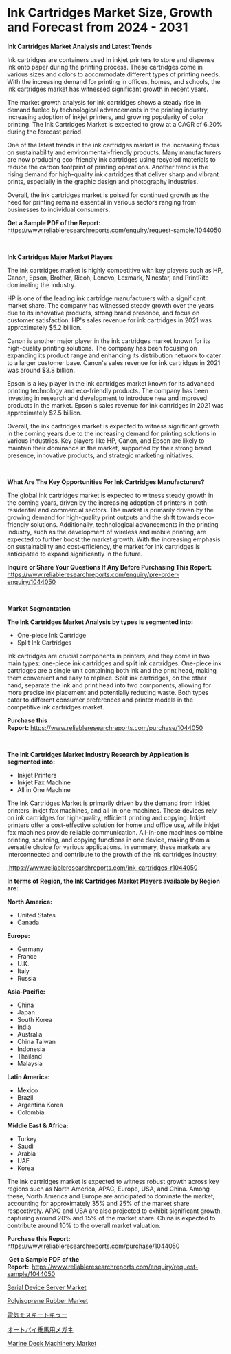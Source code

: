 <p><h1>Ink Cartridges Market Size, Growth and Forecast from 2024 - 2031</h1></p><p><strong>Ink Cartridges Market Analysis and Latest Trends</strong></p>
<p><p>Ink cartridges are containers used in inkjet printers to store and dispense ink onto paper during the printing process. These cartridges come in various sizes and colors to accommodate different types of printing needs. With the increasing demand for printing in offices, homes, and schools, the ink cartridges market has witnessed significant growth in recent years.</p><p>The market growth analysis for ink cartridges shows a steady rise in demand fueled by technological advancements in the printing industry, increasing adoption of inkjet printers, and growing popularity of color printing. The Ink Cartridges Market is expected to grow at a CAGR of 6.20% during the forecast period.</p><p>One of the latest trends in the ink cartridges market is the increasing focus on sustainability and environmental-friendly products. Many manufacturers are now producing eco-friendly ink cartridges using recycled materials to reduce the carbon footprint of printing operations. Another trend is the rising demand for high-quality ink cartridges that deliver sharp and vibrant prints, especially in the graphic design and photography industries.</p><p>Overall, the ink cartridges market is poised for continued growth as the need for printing remains essential in various sectors ranging from businesses to individual consumers.</p></p>
<p><strong>Get a Sample PDF of the Report:&nbsp;</strong> <a href="https://www.reliableresearchreports.com/enquiry/request-sample/1044050">https://www.reliableresearchreports.com/enquiry/request-sample/1044050</a></p>
<p>&nbsp;</p>
<p><strong>Ink Cartridges Major Market Players</strong></p>
<p><p>The ink cartridges market is highly competitive with key players such as HP, Canon, Epson, Brother, Ricoh, Lenovo, Lexmark, Ninestar, and PrintRite dominating the industry. </p><p>HP is one of the leading ink cartridge manufacturers with a significant market share. The company has witnessed steady growth over the years due to its innovative products, strong brand presence, and focus on customer satisfaction. HP's sales revenue for ink cartridges in 2021 was approximately $5.2 billion.</p><p>Canon is another major player in the ink cartridges market known for its high-quality printing solutions. The company has been focusing on expanding its product range and enhancing its distribution network to cater to a larger customer base. Canon's sales revenue for ink cartridges in 2021 was around $3.8 billion.</p><p>Epson is a key player in the ink cartridges market known for its advanced printing technology and eco-friendly products. The company has been investing in research and development to introduce new and improved products in the market. Epson's sales revenue for ink cartridges in 2021 was approximately $2.5 billion.</p><p>Overall, the ink cartridges market is expected to witness significant growth in the coming years due to the increasing demand for printing solutions in various industries. Key players like HP, Canon, and Epson are likely to maintain their dominance in the market, supported by their strong brand presence, innovative products, and strategic marketing initiatives.</p></p>
<p>&nbsp;</p>
<p><strong>What Are The Key Opportunities For Ink Cartridges Manufacturers?</strong></p>
<p><p>The global ink cartridges market is expected to witness steady growth in the coming years, driven by the increasing adoption of printers in both residential and commercial sectors. The market is primarily driven by the growing demand for high-quality print outputs and the shift towards eco-friendly solutions. Additionally, technological advancements in the printing industry, such as the development of wireless and mobile printing, are expected to further boost the market growth. With the increasing emphasis on sustainability and cost-efficiency, the market for ink cartridges is anticipated to expand significantly in the future.</p></p>
<p><strong>Inquire or Share Your Questions If Any Before Purchasing This Report:</strong> <a href="https://www.reliableresearchreports.com/enquiry/pre-order-enquiry/1044050">https://www.reliableresearchreports.com/enquiry/pre-order-enquiry/1044050</a></p>
<p>&nbsp;</p>
<p><strong>Market Segmentation</strong></p>
<p><strong>The Ink Cartridges Market Analysis by types is segmented into:</strong></p>
<p><ul><li>One-piece Ink Cartridge</li><li>Split Ink Cartridges</li></ul></p>
<p><p>Ink cartridges are crucial components in printers, and they come in two main types: one-piece ink cartridges and split ink cartridges. One-piece ink cartridges are a single unit containing both ink and the print head, making them convenient and easy to replace. Split ink cartridges, on the other hand, separate the ink and print head into two components, allowing for more precise ink placement and potentially reducing waste. Both types cater to different consumer preferences and printer models in the competitive ink cartridges market.</p></p>
<p><strong>Purchase this Report:&nbsp;</strong><a href="https://www.reliableresearchreports.com/purchase/1044050">https://www.reliableresearchreports.com/purchase/1044050</a></p>
<p>&nbsp;</p>
<p><strong>The Ink Cartridges Market Industry Research by Application is segmented into:</strong></p>
<p><ul><li>Inkjet Printers</li><li>Inkjet Fax Machine</li><li>All in One Machine</li></ul></p>
<p><p>The Ink Cartridges Market is primarily driven by the demand from inkjet printers, inkjet fax machines, and all-in-one machines. These devices rely on ink cartridges for high-quality, efficient printing and copying. Inkjet printers offer a cost-effective solution for home and office use, while inkjet fax machines provide reliable communication. All-in-one machines combine printing, scanning, and copying functions in one device, making them a versatile choice for various applications. In summary, these markets are interconnected and contribute to the growth of the ink cartridges industry.</p></p>
<p><a href="https://www.reliableresearchreports.com/ink-cartridges-r1044050">&nbsp;https://www.reliableresearchreports.com/ink-cartridges-r1044050</a></p>
<p><strong>In terms of Region, the Ink Cartridges Market Players available by Region are:</strong></p>
<p>
    <p> <strong> North America: </strong>
        <ul>
            <li>United States</li>
            <li>Canada</li>
        </ul>
        </p> 
    <p> <strong> Europe: </strong>
        <ul>
            <li>Germany</li>
            <li>France</li>
            <li>U.K.</li>
            <li>Italy</li>
            <li>Russia</li>
        </ul>
        </p> 
    <p> <strong> Asia-Pacific: </strong>
        <ul>
            <li>China</li>
            <li>Japan</li>
            <li>South Korea</li>
            <li>India</li>
            <li>Australia</li>
            <li>China Taiwan</li>
            <li>Indonesia</li>
            <li>Thailand</li>
            <li>Malaysia</li>
        </ul>
        </p> 
    <p> <strong> Latin America: </strong>
        <ul>
            <li>Mexico</li>
            <li>Brazil</li>
            <li>Argentina Korea</li>
            <li>Colombia</li>
        </ul>
        </p> 
    <p> <strong> Middle East & Africa: </strong>
        <ul>
            <li>Turkey</li>
            <li>Saudi</li>
            <li>Arabia</li>
            <li>UAE</li>
            <li>Korea</li>
        </ul>
    </p>
    </p>
<p><p>The ink cartridges market is expected to witness robust growth across key regions such as North America, APAC, Europe, USA, and China. Among these, North America and Europe are anticipated to dominate the market, accounting for approximately 35% and 25% of the market share respectively. APAC and USA are also projected to exhibit significant growth, capturing around 20% and 15% of the market share. China is expected to contribute around 10% to the overall market valuation.</p></p>
<p><strong>Purchase this Report: </strong><a href="https://www.reliableresearchreports.com/purchase/1044050">https://www.reliableresearchreports.com/purchase/1044050</a></p>
<p>&nbsp;<strong>Get a Sample PDF of the Report:&nbsp;&nbsp;</strong><a href="https://www.reliableresearchreports.com/enquiry/request-sample/1044050">https://www.reliableresearchreports.com/enquiry/request-sample/1044050</a></p>
<p><strong></strong></p>
<p><p><a href="https://github.com/derrinmiltonellis35gcl/Market-Research-Report-List-2/blob/main/serial-device-server-market.md">Serial Device Server Market</a></p><p><a href="https://issuu.com/reportprime-2/docs/polyisoprene-rubber-market-size-2030.pptx">Polyisoprene Rubber Market</a></p><p><a href="https://medium.com/@vedakuvlis2023/%E9%9B%BB%E6%B0%97%E8%9A%8A%E5%8F%96%E3%82%8A%E5%99%A8%E5%B8%82%E5%A0%B4%E3%81%AF-%E5%B8%82%E5%A0%B4%E3%82%B7%E3%82%A7%E3%82%A2-%E3%82%B5%E3%82%A4%E3%82%BA-%E3%81%8A%E3%82%88%E3%81%B32031%E5%B9%B4%E3%81%BE%E3%81%A7%E3%81%AE%E4%BA%88%E6%B8%AC%E3%81%AB%E7%84%A6%E7%82%B9%E3%82%92%E5%BD%93%E3%81%A6%E3%81%A6%E3%81%84%E3%81%BE%E3%81%99-c2d2e334fbe9">電気モスキートキラー</a></p><p><a href="https://github.com/hwbcz413288296/Market-Research-Report-List-1/blob/main/651505821135.md">オートバイ乗馬用メガネ</a></p><p><a href="https://github.com/Chiragrp22/Market-Research-Report-List-4/blob/main/marine-deck-machinery-market.md">Marine Deck Machinery Market</a></p></p>